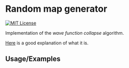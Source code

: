 
# Random map generator


[![MIT License](https://img.shields.io/badge/License-MIT-green.svg)](https://choosealicense.com/licenses/mit/)





Implementation of the *wave function collapse* algorithm.


 [Here](https://robertheaton.com/2018/12/17/wavefunction-collapse-algorithm/) is a good explanation of what it is.



## Usage/Examples



